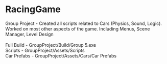 # RacingGame
Group Project - Created all scripts related to Cars (Physics, Sound, Logic). Worked on most other aspects of the game. Including Menus, Scene Manager, Level Design
<br />
<br /> Full Build - GroupProject/Build/Group 5.exe
<br /> Scripts - GroupProject/Assets/Scripts
<br /> Car Prefabs - GroupProject/Assets/Cars/Car Prefabs
